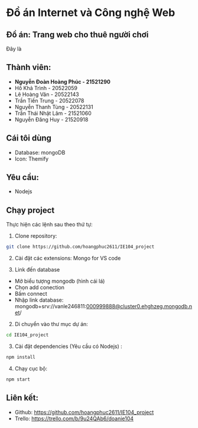 # Đồ án Internet và Công nghệ Web

## Đồ án: Trang web cho thuê người chơi

Đây là 

## Thành viên:

- **Nguyễn Đoàn Hoàng Phúc - 21521290**
- Hồ Khả Trình - 20522059
- Lê Hoàng Văn - 20522143
- Trần Tiến Trung - 20522078
- Nguyễn Thanh Tùng - 20522131
- Trần Thái Nhật Lâm - 21521060
- Nguyễn Đăng Huy - 21520918

## Cái tôi dùng

- Database: mongoDB
- Icon: Themify

## Yêu cầu:

- Nodejs

## Chạy project
Thực hiện các lệnh sau theo thứ tự:

1. Clone repository:
```bash
git clone https://github.com/hoangphuc2611/IE104_project
```

2. Cài đặt các extensions: Mongo for VS code

3. Link đến database
-	Mở biểu tượng mongodb (hình cái lá)
-	Chọn add conection
-	Bấm connect
-	Nhập link database: mongodb+srv://vanle246811:000999888@cluster0.ehghzeg.mongodb.net/

2. Di chuyển vào thư mục dự án:
```bash
cd IE104_project
```

3. Cài đặt dependencies (Yêu cầu có Nodejs) :
```bash
npm install
```

4. Chạy cục bộ:
```bash
npm start
```

## Liên kết:

- Github: https://github.com/hoangphuc2611/IE104_project
- Trello: https://trello.com/b/9u24QAb6/doanie104
